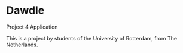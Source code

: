 Dawdle
======

Project 4 Application

This is a project by students of the University of Rotterdam, from The Netherlands.
